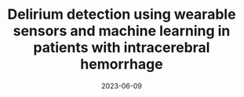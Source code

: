 ---
title: "Delirium detection using wearable sensors and machine learning in patients with intracerebral hemorrhage"
collection: publications
permalink: /publications/2023-delirium
date: 2023-06-09
venue: 'Frontiers in Neurology'
paperurl: '/files/pdf/research/BayesPostEst.pdf'
link: 'https://doi.org/10.21105/joss.01722'
citation: 'Ahmed, Abdullah, Garcia-Agundez, Augusto, Petrovic, Ivana, Radaei, Fatemeh, Fife, James, Zhou, John, Karas, Hunter, Moody, Scott, Drake, Jonathan, Jones, Richard N., Eickhoff, Carsten, Reznik, Michael E. "Delirium detection using wearable sensors and machine learning in patients with intracerebral hemorrhage." <i>Frontiers in Neurology</i> 14 (2023): 1135472.'
---